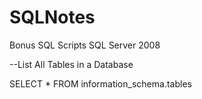 # SQLNotes

Bonus SQL Scripts
SQL Server 2008

--List All Tables in a Database

SELECT * FROM information_schema.tables

